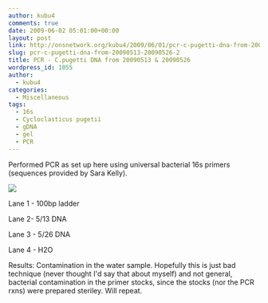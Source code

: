 ```yaml
---
author: kubu4
comments: true
date: 2009-06-02 05:01:00+00:00
layout: post
link: http://onsnetwork.org/kubu4/2009/06/01/pcr-c-pugetti-dna-from-20090513-20090526-2/
slug: pcr-c-pugetti-dna-from-20090513-20090526-2
title: PCR - C.pugetti DNA from 20090513 & 20090526
wordpress_id: 1055
author:
  - kubu4
categories:
  - Miscellaneous
tags:
  - 16s
  - Cycloclasticus pugetii
  - gDNA
  - gel
  - PCR
---
```


Performed PCR as set up here using universal bacterial 16s primers (sequences provided by Sara Kelly).

![](http://eagle.fish.washington.edu/Arabidopsis/20090602.JPG)

Lane 1 - 100bp ladder

Lane 2- 5/13 DNA

Lane 3 - 5/26 DNA

Lane 4 - H2O

Results: Contamination in the water sample. Hopefully this is just bad technique (never thought I'd say that about myself) and not general, bacterial contamination in the primer stocks, since the stocks (nor the PCR rxns) were prepared steriley. Will repeat.
